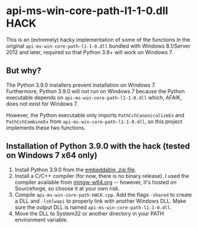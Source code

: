 # api-ms-win-core-path-l1-1-0.dll HACK
This is an (extremely) hacky implementation of some of the functions in the original `api-ms-win-core-path-l1-1-0.dll` bundled with Windows 8.1/Server 2012 and later, required so that Python 3.9+ will work on Windows 7.
## But why?
The Python 3.9.0 installers prevent installation on Windows 7.  
Furthermore, Python 3.9.0 will not run on Windows 7 because the Python executable depends on `api-ms-win-core-path-l1-1-0.dll` which, AFAIK, does not exist for Windows 7.

However, the Python executable only imports `PathCchCanonicalizeEx` and `PathCchCombineEx` from `api-ms-win-core-path-l1-1-0.dll`, so this project implements these two functions.
## Installation of Python 3.9.0 with the hack (tested on Windows 7 x64 only)
1. Install Python 3.9.0 from the [embeddable .zip file](//www.python.org/ftp/python/3.9.0/python-3.9.0-embed-amd64.zip).
2. Install a C/C++ compiler (for now, there is no binary release). I used the compiler available from [mingw-w64.org](//mingw-w64.org/doku.php/download/mingw-builds) -- however, it's hosted on Sourceforge, so choose it at your own risk.
3. Compile `api-ms-win-core-path-HACK.cpp`. Add the flags `-shared` to create a DLL and `-lshlwapi` to properly link with another Windows DLL. Make sure the output DLL is named `api-ms-win-core-path-l1-1-0.dll`.
4. Move the DLL to System32 or another directory in your PATH environment variable.
